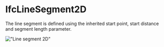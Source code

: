 # IfcLineSegment2D

The line segment is defined using the inherited start point, start distance and segment length parameter.

!["Line segment 2D"](../../../../../../figures/ifclinesegment2d.png "Figure 1 &mdash; Line segment 2D")
